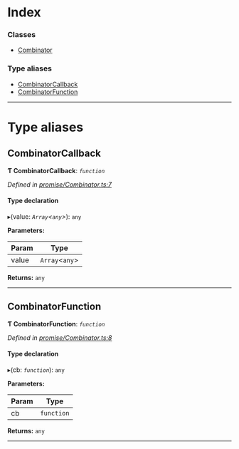 

# Index

### Classes

* [Combinator](../classes/_promise_combinator_.combinator.md)

### Type aliases

* [CombinatorCallback](_promise_combinator_.md#combinatorcallback)
* [CombinatorFunction](_promise_combinator_.md#combinatorfunction)

---

# Type aliases

<a id="combinatorcallback"></a>

##  CombinatorCallback

**Ƭ CombinatorCallback**: *`function`*

*Defined in [promise/Combinator.ts:7](https://github.com/polkadot-js/api/blob/b1e13b2/packages/api/src/promise/Combinator.ts#L7)*

#### Type declaration
▸(value: *`Array`<`any`>*): `any`

**Parameters:**

| Param | Type |
| ------ | ------ |
| value | `Array`<`any`> |

**Returns:** `any`

___
<a id="combinatorfunction"></a>

##  CombinatorFunction

**Ƭ CombinatorFunction**: *`function`*

*Defined in [promise/Combinator.ts:8](https://github.com/polkadot-js/api/blob/b1e13b2/packages/api/src/promise/Combinator.ts#L8)*

#### Type declaration
▸(cb: *`function`*): `any`

**Parameters:**

| Param | Type |
| ------ | ------ |
| cb | `function` |

**Returns:** `any`

___

